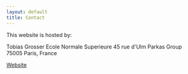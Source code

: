 ```yaml
---
layout: default
title: Contact
---
```


This website is hosted by:

Tobias Grosser
Ecole Normale Superieure
45 rue d'Ulm
Parkas Group
75005 Paris, France

[Website](http://www.grosser.es)

